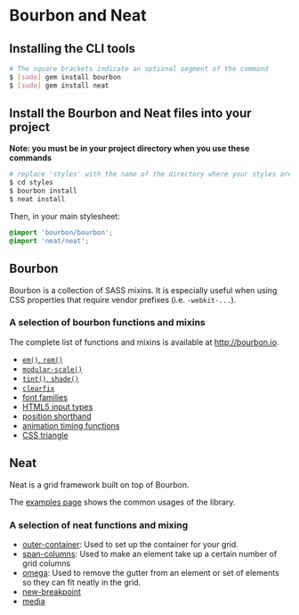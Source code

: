 # Bourbon and Neat
## Installing the CLI tools
```sh
# The square brackets indicate an optional segment of the command
$ [sudo] gem install bourbon
$ [sudo] gem install neat
```

## Install the Bourbon and Neat files into your project
**Note: you must be in your project directory when you use these commands**

```sh
# replace 'styles' with the name of the directory where your styles are
$ cd styles
$ bourbon install
$ neat install
```

Then, in your main stylesheet:

```scss
@import 'bourbon/bourbon';
@import 'neat/neat';
```

## Bourbon
Bourbon is a collection of SASS mixins. It is especially useful when using CSS
properties that require vendor prefixes (i.e. `-webkit-...`).

### A selection of bourbon functions and mixins
The complete list of functions and mixins is available at http://bourbon.io.

- [`em()`, `rem()`](http://bourbon.io/docs/#px-to-em)
- [`modular-scale()`](http://bourbon.io/docs/#modular-scale)
- [`tint()`, `shade()`](http://bourbon.io/docs/#tint-shade)
- [`clearfix`](http://bourbon.io/docs/#clearfix)
- [font families](http://bourbon.io/docs/#font-family)
- [HTML5 input types](http://bourbon.io/docs/#html5-input-types)
- [position shorthand](http://bourbon.io/docs/#position)
- [animation timing functions](http://bourbon.io/docs/#timing-functions)
- [CSS triangle](http://bourbon.io/docs/#triangle)

## Neat
Neat is a grid framework built on top of Bourbon.

The [examples page](http://neat.bourbon.io/examples/) shows the common usages of
the library.

### A selection of neat functions and mixing

- [outer-container](http://thoughtbot.github.io/neat-docs/latest/#outer-container):
  Used to set up the container for your grid.
- [span-columns](http://thoughtbot.github.io/neat-docs/latest/#span-columns):
  Used to make an element take up a certain number of grid columns
- [omega](http://thoughtbot.github.io/neat-docs/latest/#omega): Used to remove
  the gutter from an element or set of elements so they can fit neatly in the
  grid.
- [new-breakpoint](http://thoughtbot.github.io/neat-docs/latest/#new-breakpoint)
- [media](http://thoughtbot.github.io/neat-docs/latest/#media)
